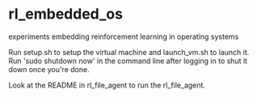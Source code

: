 # rl_embedded_os
experiments embedding reinforcement learning in operating systems

Run setup.sh to setup the virtual machine and launch_vm.sh to launch it. Run 'sudo shutdown now' in the command line after logging in to shut it down once you're done.

Look at the README in rl_file_agent to run the rl_file_agent.